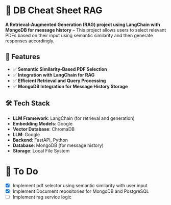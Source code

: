 # 📌 DB Cheat Sheet RAG

**A Retrieval-Augmented Generation (RAG) project using LangChain with MongoDB for message history** – This project allows users to select relevant PDFs based on their input using semantic similarity and then generate responses accordingly.

## 🚀 Features

- ✅ **Semantic Similarity-Based PDF Selection**
- ✅ **Integration with LangChain for RAG**
- ✅ **Efficient Retrieval and Query Processing**
- ✅ **MongoDB Integration for Message History Storage**

## 🛠️ Tech Stack

- **LLM Framework**: LangChain (for retrieval and generation)
- **Embedding Models**: Google
- **Vector Database**: ChromaDB
- **LLM**: Google
- **Backend**: FastAPI, Python
- **Database**: MongoDB (for message history)
- **Storage**: Local File System

# 📝 To Do
- [x] Implement pdf selector using semantic similarity with user input
- [x] Implement Document repositories for MongoDB and PostgreSQL
- [ ] Implement rag service logic